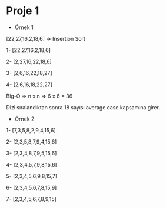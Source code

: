 # Proje 1

- Örnek 1

[22,27,16,2,18,6] -> Insertion Sort

1- [22,27,16,2,18,6]

2- [2,27,16,22,18,6]

3- [2,6,16,22,18,27]

4- [2,6,16,18,22,27]

Big-O  => n x n => 6 x 6 = 36

Dizi sıralandıktan sonra 18 sayısı average case kapsamına girer.



- Örnek 2

1- [7,3,5,8,2,9,4,15,6]

2- [2,3,5,8,7,9,4,15,6]

3- [2,3,4,8,7,9,5,15,6]

4- [2,3,4,5,7,9,8,15,6]

5- [2,3,4,5,6,9,8,15,7]

6- [2,3,4,5,6,7,8,15,9]

7- [2,3,4,5,6,7,8,9,15]
